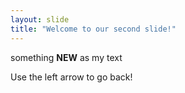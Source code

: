 ```yaml
---
layout: slide
title: "Welcome to our second slide!"
---
```


something **NEW** as my text

Use the left arrow to go back!


